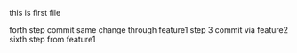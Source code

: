 this is first file


forth step commit same change through feature1
step 3 commit via feature2
sixth step from feature1